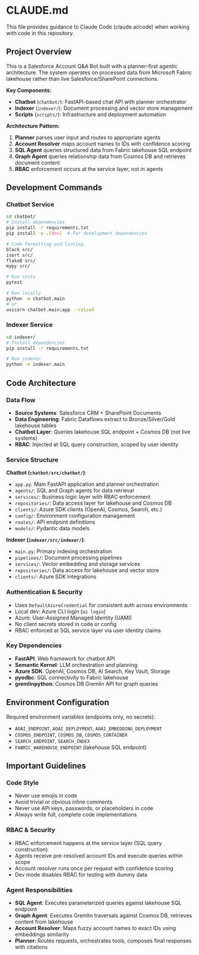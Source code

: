 # CLAUDE.md

This file provides guidance to Claude Code (claude.ai/code) when working with code in this repository.

## Project Overview

This is a Salesforce Account Q&A Bot built with a planner-first agentic architecture. The system operates on processed data from Microsoft Fabric lakehouse rather than live Salesforce/SharePoint connections.

**Key Components:**
- **Chatbot** (`chatbot/`): FastAPI-based chat API with planner orchestrator
- **Indexer** (`indexer/`): Document processing and vector store management
- **Scripts** (`scripts/`): Infrastructure and deployment automation

**Architecture Pattern:**
1. **Planner** parses user input and routes to appropriate agents
2. **Account Resolver** maps account names to IDs with confidence scoring
3. **SQL Agent** queries structured data from Fabric lakehouse SQL endpoint
4. **Graph Agent** queries relationship data from Cosmos DB and retrieves document content
5. **RBAC** enforcement occurs at the service layer, not in agents

## Development Commands

### Chatbot Service
```bash
cd chatbot/
# Install dependencies
pip install -r requirements.txt
pip install -e .[dev]  # For development dependencies

# Code formatting and linting
black src/
isort src/
flake8 src/
mypy src/

# Run tests
pytest

# Run locally
python -m chatbot.main
# or
uvicorn chatbot.main:app --reload
```

### Indexer Service
```bash
cd indexer/
# Install dependencies
pip install -r requirements.txt

# Run indexer
python -m indexer.main
```

## Code Architecture

### Data Flow
- **Source Systems**: Salesforce CRM + SharePoint Documents
- **Data Engineering**: Fabric Dataflows extract to Bronze/Silver/Gold lakehouse tables
- **Chatbot Layer**: Queries lakehouse SQL endpoint + Cosmos DB (not live systems)
- **RBAC**: Injected at SQL query construction, scoped by user identity

### Service Structure

**Chatbot (`chatbot/src/chatbot/`)**:
- `app.py`: Main FastAPI application and planner orchestration
- `agents/`: SQL and Graph agents for data retrieval
- `services/`: Business logic layer with RBAC enforcement
- `repositories/`: Data access layer for lakehouse and Cosmos DB
- `clients/`: Azure SDK clients (OpenAI, Cosmos, Search, etc.)
- `config/`: Environment configuration management
- `routes/`: API endpoint definitions
- `models/`: Pydantic data models

**Indexer (`indexer/src/indexer/`)**:
- `main.py`: Primary indexing orchestration
- `pipelines/`: Document processing pipelines
- `services/`: Vector embedding and storage services
- `repositories/`: Data access for lakehouse and vector store
- `clients/`: Azure SDK integrations

### Authentication & Security
- Uses `DefaultAzureCredential` for consistent auth across environments
- Local dev: Azure CLI login (`az login`)
- Azure: User-Assigned Managed Identity (UAMI)
- No client secrets stored in code or config
- RBAC enforced at SQL service layer via user identity claims

### Key Dependencies
- **FastAPI**: Web framework for chatbot API
- **Semantic Kernel**: LLM orchestration and planning
- **Azure SDK**: OpenAI, Cosmos DB, AI Search, Key Vault, Storage
- **pyodbc**: SQL connectivity to Fabric lakehouse
- **gremlinpython**: Cosmos DB Gremlin API for graph queries

## Environment Configuration

Required environment variables (endpoints only, no secrets):
- `AOAI_ENDPOINT`, `AOAI_DEPLOYMENT`, `AOAI_EMBEDDING_DEPLOYMENT`
- `COSMOS_ENDPOINT`, `COSMOS_DB`, `COSMOS_CONTAINER`
- `SEARCH_ENDPOINT`, `SEARCH_INDEX`
- `FABRIC_WAREHOUSE_ENDPOINT` (lakehouse SQL endpoint)

## Important Guidelines

### Code Style
- Never use emojis in code
- Avoid trivial or obvious inline comments
- Never use API keys, passwords, or placeholders in code
- Always write full, complete code implementations

### RBAC & Security
- RBAC enforcement happens at the service layer (SQL query construction)
- Agents receive pre-resolved account IDs and execute queries within scope
- Account resolver runs once per request with confidence scoring
- Dev mode disables RBAC for testing with dummy data

### Agent Responsibilities
- **SQL Agent**: Executes parameterized queries against lakehouse SQL endpoint
- **Graph Agent**: Executes Gremlin traversals against Cosmos DB, retrieves content from lakehouse
- **Account Resolver**: Maps fuzzy account names to exact IDs using embeddings similarity
- **Planner**: Routes requests, orchestrates tools, composes final responses with citations